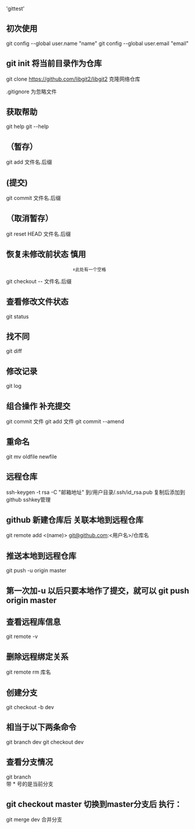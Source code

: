'gittest' 

## 初次使用
 git config --global user.name "name"
 git config --global user.email "email"


## git init 将当前目录作为仓库
 git clone https://github.com/libgit2/libgit2 克隆网络仓库

.gitignore 为忽略文件

## 获取帮助
 git help <opt>
 git <opt> --help

## （暂存）
git add 文件名.后缀  

## (提交)
git commit 文件名.后缀

## （取消暂存）
git reset HEAD 文件名.后缀 
## 恢复未修改前状态  慎用
                             ⬇此处有一个空格
git checkout -- 文件名.后缀  

## 查看修改文件状态
git status 

## 找不同
git diff 

## 修改记录
git log 


##  组合操作 补充提交
 git commit 文件
 git add 文件
 git commit --amend 

## 重命名
git mv oldfile newfile  



## 远程仓库
 ssh-keygen -t rsa -C "邮箱地址" 
 到/用户目录/.ssh/id_rsa.pub 复制后添加到github sshkey管理
## github 新建仓库后 关联本地到远程仓库
 git remote add <(name)> git@github.com:<用户名>/仓库名             
## 推送本地到远程仓库 
git push -u origin master                              
## 第一次加-u 以后只要本地作了提交，就可以 git push origin master
## 查看远程库信息
git remote -v 
## 删除远程绑定关系
git remote rm 库名 


## 创建分支
 git checkout -b dev 
## 相当于以下两条命令
 git branch dev
 git checkout dev 

## 查看分支情况
git branch   
 带 * 号的是当前分支
## git checkout master 切换到master分支后 执行：
git merge dev 合并分支